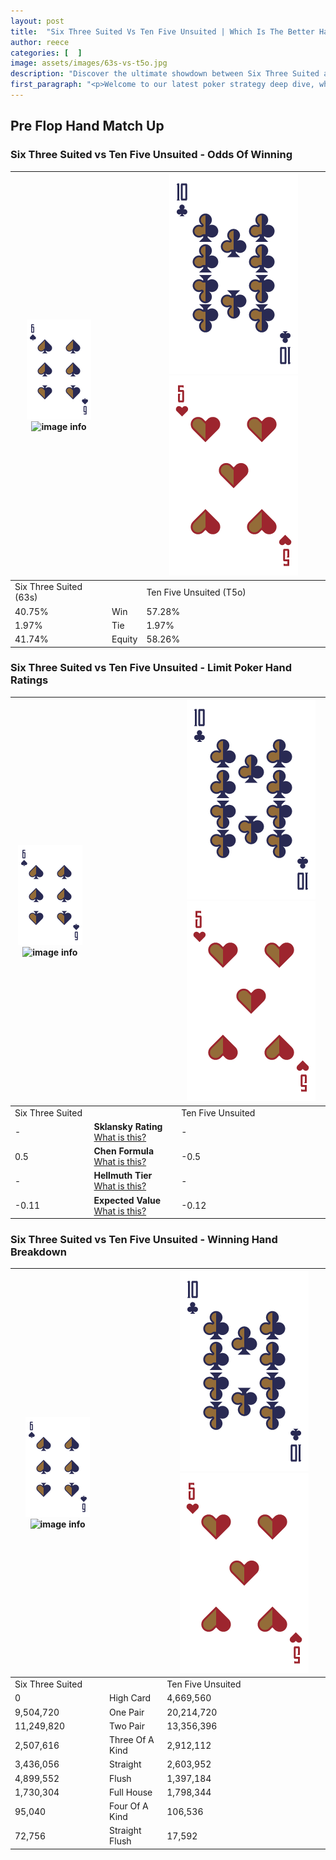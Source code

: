 ```yaml
---
layout: post
title:  "Six Three Suited Vs Ten Five Unsuited | Which Is The Better Hand In Poker? A Complete Guide"
author: reece
categories: [  ]
image: assets/images/63s-vs-t5o.jpg
description: "Discover the ultimate showdown between Six Three Suited and Ten Five Unsuited in poker! Uncover the odds, strategies, and scenarios where one hand triumphs over the other. Get ready to up your poker game with this thrilling analysis."
first_paragraph: "<p>Welcome to our latest poker strategy deep dive, where we're pitting two distinct hands against each other in a high-stakes showdown: Six Three Suited vs Ten Five Unsuited.</p><p>In the dynamic world of poker, every decision counts, and knowing which hand holds the upper hand is key to your success at the table.</p><p>In this article, we'll dissect these two hands, explore the scenarios where one dominates the other, and equip you with the knowledge to make strategic choices that can tip the odds in your favor.</p><p>Get ready to unravel the intriguing dynamics of these poker hands and elevate your game to new heights.</p>"
---
```




[comment]: # (sp0)

## Pre Flop Hand Match Up

<div class="table hand-ratings" markdown="1"> 



### Six Three Suited vs Ten Five Unsuited - Odds Of Winning


    
| ![image info](assets/images/hand1/6.png) ![image info](assets/images/hand1/3s.png) |  | ![image info](assets/images/hand2/T.png) ![image info](assets/images/hand2/5o.png) |
| -------- | -------- | -------- |
| Six Three Suited (63s) |  | Ten Five Unsuited (T5o) |
| 40.75% | Win | 57.28% |
| 1.97% | Tie | 1.97% |
| 41.74% | Equity | 58.26% |




[comment]: # (sp1)



### Six Three Suited vs Ten Five Unsuited - Limit Poker Hand Ratings


    
| ![image info](assets/images/hand1/6.png) ![image info](assets/images/hand1/3s.png) |  | ![image info](assets/images/hand2/T.png) ![image info](assets/images/hand2/5o.png) |
| -------- | -------- | -------- |
| Six Three Suited |  | Ten Five Unsuited |
| - | **Sklansky Rating** [What is this?](/sklansky-rating-explained) | - |
| 0.5 | **Chen Formula** [What is this?](/chen-formula-explained) | -0.5 |
| - | **Hellmuth Tier** [What is this?](/Hellmuth-tier-explained) | - |
| -0.11 | **Expected Value** [What is this?](/expected-value-explained) | -0.12 |




[comment]: # (sp2)



### Six Three Suited vs Ten Five Unsuited - Winning Hand Breakdown


    
| ![image info](assets/images/hand1/6.png) ![image info](assets/images/hand1/3s.png) |  | ![image info](assets/images/hand2/T.png) ![image info](assets/images/hand2/5o.png) |
| -------- | -------- | -------- |
| Six Three Suited |  | Ten Five Unsuited |
| 0 | High Card | 4,669,560 |
| 9,504,720 | One Pair | 20,214,720 |
| 11,249,820 | Two Pair | 13,356,396 |
| 2,507,616 | Three Of A Kind | 2,912,112 |
| 3,436,056 | Straight | 2,603,952 |
| 4,899,552 | Flush | 1,397,184 |
| 1,730,304 | Full House | 1,798,344 |
| 95,040 | Four Of A Kind | 106,536 |
| 72,756 | Straight Flush | 17,592 |




[comment]: # (sp3)



</div>

[comment]: # (sp4)



[comment]: # (sp5)

